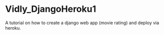 # Vidly_DjangoHeroku1
A tutorial on how to create a django web app (movie rating) and deploy via heroku.
